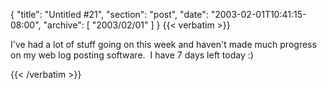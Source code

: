 {
  "title": "Untitled #21",
  "section": "post",
  "date": "2003-02-01T10:41:15-08:00",
  "archive": [
    "2003/02/01"
  ]
}
{{< verbatim >}}
<P>I've had a lot of stuff going on this week and haven't made much progress on my web log posting software.&nbsp; I have 7 days left today :)</P>
{{< /verbatim >}}
